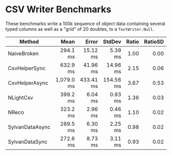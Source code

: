 # CSV Writer Benchmarks

These benchmarks write a 100k sequence of object data containing several typed columns as well as a "grid" of 20 doubles,
to a `TextWriter.Null`.

|          Method |       Mean |     Error |    StdDev | Ratio | RatioSD |      Gen 0 |  Allocated |
|---------------- |-----------:|----------:|----------:|------:|--------:|-----------:|-----------:|
|     NaiveBroken |   294.1 ms |  15.12 ms |   5.39 ms |  1.00 |    0.00 | 21500.0000 |  89,055 KB |
|   CsvHelperSync |   632.9 ms |  41.96 ms |  14.96 ms |  2.15 |    0.06 | 34000.0000 | 140,635 KB |
|  CsvHelperAsync | 1,079.0 ms | 433.41 ms | 154.56 ms |  3.67 |    0.53 | 42000.0000 | 174,226 KB |
|       NLightCsv |   399.2 ms |   6.04 ms |   0.93 ms |  1.36 |    0.03 | 34000.0000 | 140,779 KB |
|           NReco |   323.2 ms |   2.96 ms |   0.46 ms |  1.10 |    0.02 | 21000.0000 |  86,712 KB |
| SylvanDataAsync |   289.5 ms |   6.30 ms |   2.25 ms |  0.98 |    0.02 |          - |     373 KB |
|  SylvanDataSync |   272.6 ms |   8.73 ms |   3.11 ms |  0.93 |    0.02 |          - |      46 KB |